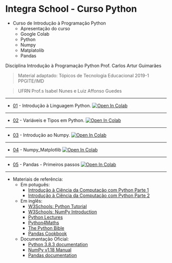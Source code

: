 # Integra School - Curso Python
- Curso de Introdução à Programação Python
  - Apresentação do curso
  - Google Colab
  - Python
  - Numpy
  - Matplatolib 
  - Pandas

Disciplina Introdução à Programação Python
Prof. Carlos Artur Guimarães

> Material adaptado: Tópicos de Tecnologia Educacional  2019-1 PPGITE/IMD 

> UFRN Prof.s Isabel Nunes e Luiz Affonso Guedes

---

* [01](Aula_1_Python.ipynb) - Introdução à Linguagem Python. [![Open In Colab](https://colab.research.google.com/assets/colab-badge.svg)](https://colab.research.google.com/github/arturgmrs/integraschoolpython/blob/master/Aula_1_Python.ipynb)

---

* [02](Aula_2_Python.ipynb) - Variáveis e Tipos em Python. [![Open In Colab](https://colab.research.google.com/assets/colab-badge.svg)](https://colab.research.google.com/github/arturgmrs/integraschoolpython/blob/master/Aula_2_Python.ipynb)

---

* [03](Aula_3_Numpy.ipynb) - Introdução ao Numpy. [![Open In Colab](https://colab.research.google.com/assets/colab-badge.svg)](https://colab.research.google.com/github/arturgmrs/integraschoolpython/blob/master/Aula_3_Numpy.ipynb)

---

* [04](Aula_4_Numpy_Matplotib.ipynb) - Numpy_Matplotlib [![Open In Colab](https://colab.research.google.com/assets/colab-badge.svg)](https://colab.research.google.com/github/arturgmrs/integraschoolpython/blob/master/Aula_4_Numpy_Matplotib.ipynb)

---

* [05](Aula_5_Pandas.ipynb) - Pandas - Primeiros passos [![Open In Colab](https://colab.research.google.com/assets/colab-badge.svg)](https://colab.research.google.com/github/arturgmrs/integraschoolpython/blob/master/Aula_5_Pandas.ipynb)

---

* Materiais de referência:
  * Em potuguês:
    * [Introdução à Ciência da Computação com Python Parte 1](https://www.coursera.org/learn/ciencia-computacao-python-conceitos)
    * [Introdução à Ciência da Computação com Python Parte 2](https://www.coursera.org/learn/ciencia-computacao-python-conceitos-2)
  * Em inglês:
    * [W3Schools: Python Tutorial](https://www.w3schools.com/python/)
    * [W3Schools: NumPy Introduction](https://www.w3schools.com/python/numpy_intro.asp)
    * [Python Lectures](https://github.com/rajathkmp/Python-Lectures.git)
    * [Python4Maths](https://gitlab.erc.monash.edu.au/andrease/Python4Maths.git)
    * [The Python Bible](https://www.udemy.com/the-python-bible/)
    * [Pandas Cookbook](https://github.com/PacktPublishing/Pandas-Cookbook)
  * Documentação Oficial:
    * [Python 3.8.3 documentation](https://docs.python.org/3/)
    * [NumPy v1.18 Manual](https://numpy.org/doc/stable/)
    * [Pandas documentation](https://pandas.pydata.org/docs/)
